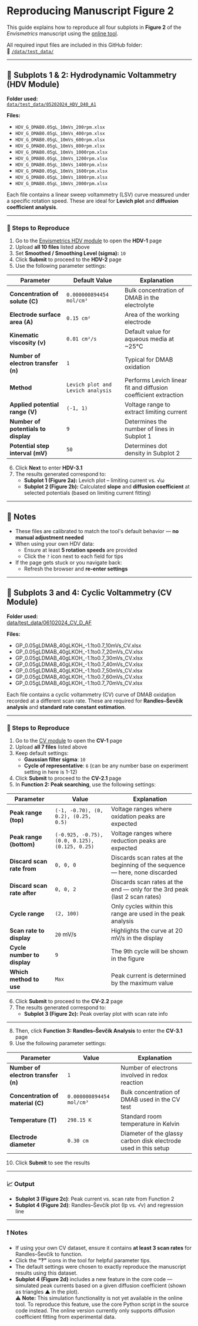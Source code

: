 # Reproducing Manuscript Figure 2

This guide explains how to reproduce all four subplots in **Figure 2** of the *Envismetrics* manuscript using the [online tool](https://envismetrics.streamlit.app/).

All required input files are included in this GitHub folder:  
🔗 [`/data/test_data/`](https://github.com/Woffee/Envismetrics/tree/main/data/test_data)

---
## 🧪 Subplots 1 & 2: Hydrodynamic Voltammetry (HDV Module)

**Folder used:**  
[`data/test_data/05202024_HDV_D40_A1`](https://github.com/Woffee/Envismetrics/tree/main/data/test_data/05202024_HDV_D40_A1)

**Files:**  
- `HDV_G_DMAB0.05gL_10mVs_200rpm.xlsx`  
- `HDV_G_DMAB0.05gL_10mVs_400rpm.xlsx`  
- `HDV_G_DMAB0.05gL_10mVs_600rpm.xlsx`  
- `HDV_G_DMAB0.05gL_10mVs_800rpm.xlsx`  
- `HDV_G_DMAB0.05gL_10mVs_1000rpm.xlsx`  
- `HDV_G_DMAB0.05gL_10mVs_1200rpm.xlsx`  
- `HDV_G_DMAB0.05gL_10mVs_1400rpm.xlsx`  
- `HDV_G_DMAB0.05gL_10mVs_1600rpm.xlsx`  
- `HDV_G_DMAB0.05gL_10mVs_1800rpm.xlsx`  
- `HDV_G_DMAB0.05gL_10mVs_2000rpm.xlsx`

Each file contains a linear sweep voltammetry (LSV) curve measured under a specific rotation speed. These are ideal for **Levich plot** and **diffusion coefficient analysis**.

---

### 🔧 Steps to Reproduce

1. Go to the [Envismetrics HDV module](http://34.162.1.1:8080/hyd_elec) to open the **HDV-1** page  
2. Upload **all 10 files** listed above  
3. Set **Smoothed / Smoothing Level (sigma):** `10`  
4. Click **Submit** to proceed to the **HDV-2** page  
5. Use the following parameter settings:

| Parameter                           | Default Value                     | Explanation                                                                              |
|-------------------------------------|-----------------------------------|------------------------------------------------------------------------------------------|
| **Concentration of solute (C)**     | `0.000000894454 mol/cm³`          | Bulk concentration of DMAB in the electrolyte                                            |
| **Electrode surface area (A)**      | `0.15 cm²`                         | Area of the working electrode                                                            |
| **Kinematic viscosity (ν)**         | `0.01 cm²/s`                       | Default value for aqueous media at ~25°C                                                 |
| **Number of electron transfer (n)** | `1`                                | Typical for DMAB oxidation                                                               |
| **Method**                          | `Levich plot and Levich analysis` | Performs Levich linear fit and diffusion coefficient extraction                          |
| **Applied potential range (V)**     | `(-1, 1)`                          | Voltage range to extract limiting current                                                |
| **Number of potentials to display** | `9`                                | Determines the number of lines in Subplot 1                                              |
| **Potential step interval (mV)**    | `50`                               | Determines dot density in Subplot 2                                                      |

6. Click **Next** to enter **HDV-3.1**  
7. The results generated correspond to:
   - **Subplot 1 (Figure 2a):** Levich plot – limiting current vs. √ω  
   - **Subplot 2 (Figure 2b):** Calculated **slope** and **diffusion coefficient** at selected potentials (based on limiting current fitting)
---

## 📌 Notes

- These files are calibrated to match the tool's default behavior — **no manual adjustment needed**
- When using your own HDV data:
  - Ensure at least **5 rotation speeds** are provided
  - Click the `?` icon next to each field for tips
- If the page gets stuck or you navigate back:
  - Refresh the browser and **re-enter settings**

---
## 🧪 Subplots 3 and 4: Cyclic Voltammetry (CV Module)

**Folder used:**  
[data/test_data/06102024_CV_D_AF](https://github.com/Woffee/Envismetrics/tree/main/data/test_data/06102024_CV_D_AF)

**Files:**  
- GP_0.05gLDMAB_40gLKOH_-1.1to0.7_10mVs_CV.xlsx  
- GP_0.05gLDMAB_40gLKOH_-1.1to0.7_20mVs_CV.xlsx  
- GP_0.05gLDMAB_40gLKOH_-1.1to0.7_30mVs_CV.xlsx  
- GP_0.05gLDMAB_40gLKOH_-1.1to0.7_40mVs_CV.xlsx  
- GP_0.05gLDMAB_40gLKOH_-1.1to0.7_50mVs_CV.xlsx  
- GP_0.05gLDMAB_40gLKOH_-1.1to0.7_60mVs_CV.xlsx  
- GP_0.05gLDMAB_40gLKOH_-1.1to0.7_70mVs_CV.xlsx

Each file contains a cyclic voltammetry (CV) curve of DMAB oxidation recorded at a different scan rate. These are required for **Randles–Ševčík analysis** and **standard rate constant estimation**.

---

### 🔧 Steps to Reproduce

1. Go to the [CV module](http://34.162.1.1:8080/cv) to open the **CV-1** page  
2. Upload **all 7 files** listed above  
3. Keep default settings:  
   - **Gaussian filter sigma**: `10`  
   - **Cycle of representative**: `6` (can be any number base on experiment setting in here is 1-12)  
4. Click **Submit** to proceed to the **CV-2.1** page  
5. In **Function 2: Peak searching**, use the following settings:

| Parameter                    | Value                                               | Explanation                                                                 |
|-----------------------------|-----------------------------------------------------|-----------------------------------------------------------------------------|
| **Peak range (top)**        | `(-1, -0.70), (0, 0.2), (0.25, 0.5)`                | Voltage ranges where oxidation peaks are expected                           |
| **Peak range (bottom)**     | `(-0.925, -0.75), (0.0, 0.125), (0.125, 0.25)`      | Voltage ranges where reduction peaks are expected                           |
| **Discard scan rate from**  | `0, 0, 0`                                           | Discards scan rates at the beginning of the sequence — here, none discarded |
| **Discard scan rate after** | `0, 0, 2`                                           | Discards scan rates at the end — only for the 3rd peak (last 2 scan rates)  |
| **Cycle range**             | `(2, 100)`                                          | Only cycles within this range are used in the peak analysis                  |
| **Scan rate to display**    | `20` mV/s                                           | Highlights the curve at 20 mV/s in the display                               |
| **Cycle number to display** | `9`                                                 | The 9th cycle will be shown in the figure                                    |
| **Which method to use**     | `Max`                                               | Peak current is determined by the maximum value                              |
6. Click **Submit** to proceed to the **CV-2.2** page  
7. The results generated correspond to:
   - **Subplot 3 (Figure 2c):** Peak overlay plot with scan rate info

---

8. Then, click **Function 3: Randles–Ševčík Analysis** to enter the **CV-3.1** page  
9. Use the following parameter settings:

| Parameter                                | Value                         | Explanation                                                                 |
|------------------------------------------|-------------------------------|-----------------------------------------------------------------------------|
| **Number of electron transfer (n)**      | `1`                           | Number of electrons involved in redox reaction                             |
| **Concentration of material (C)**        | `0.000000894454 mol/cm³`      | Bulk concentration of DMAB used in the CV test                             |
| **Temperature (T)**                      | `298.15 K`                    | Standard room temperature in Kelvin                                         |
| **Electrode diameter**                   | `0.30 cm`                     | Diameter of the glassy carbon disk electrode used in this setup            |


10. Click **Submit** to see the results  

---

### 📈 Output

- **Subplot 3 (Figure 2c)**: Peak current vs. scan rate from Function 2  
- **Subplot 4 (Figure 2d)**: Randles–Ševčík plot (Ip vs. √v) and regression line

---

### ❗ Notes

- If using your own CV dataset, ensure it contains **at least 3 scan rates** for Randles–Ševčík to function.
- Click the **"?"** icons in the tool for helpful parameter tips.
- The default settings were chosen to exactly reproduce the manuscript results using this dataset.
- **Subplot 4 (Figure 2d)** includes a new feature in the core code — simulated peak currents based on a given diffusion coefficient (shown as triangles ▲ in the plot).  
  ⚠️ **Note:** This simulation functionality is not yet available in the online tool. To reproduce this feature, use the core Python script in the source code instead. The online version currently only supports diffusion coefficient fitting from experimental data.

